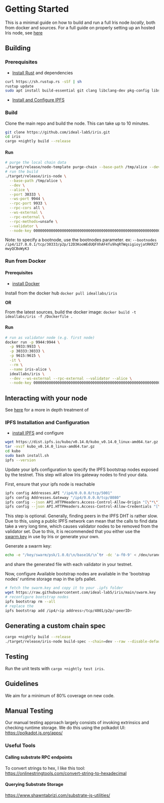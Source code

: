 # Getting Started

This is a minimal guide on how to build and run a full Iris node *locally*, both from docker and sources. For a full guide on properly setting up an hosted Iris node, see [here](../nodes/ec2_setup.md) 

## Building

### Prerequisites

- [Install Rust](https://www.rust-lang.org/tools/install) and dependencies

``` bash
curl https://sh.rustup.rs -sSf | sh
rustup update
sudo apt install build-essential git clang libclang-dev pkg-config libssl-dev
```

- [Install and Configure IPFS](#ipfs-installation-and-configuration)

### Build

Clone the main repo and build the node. This can take up to 10 minutes.

``` bash
git clone https://github.com/ideal-lab5/iris.git
cd iris
cargo +nightly build --release
```

#### Run

``` bash
# purge the local chain data
./target/release/node-template purge-chain --base-path /tmp/alice --dev -y
# run the build
./target/release/iris-node \
  --base-path /tmp/alice \
  --dev \
  --alice \
  --port 30333 \
  --ws-port 9944 \
  --rpc-port 9933 \
  --rpc-cors all \
  --ws-external \
  --rpc-external \
  --rpc-methods=unsafe \
  --validator \
  --node-key 0000000000000000000000000000000000000000000000000000000000000001
```

Note: to specify a bootnode, use the bootnodes parameter. ex: `--bootnodes /ip4/127.0.0.1/tcp/30333/p2p/12D3KooWEdUQFXhAF4fu9hqRTWqsigioyjatRKRZ7mwyQCBoWyK3`

### Run from Docker

#### Prerequisites

- [install Docker](https://docs.docker.com/getdocker/)

Install from the docker hub
`docker pull ideallabs/iris`

**OR**

From the latest sources, build the docker image:
`docker build -t ideallabs/iris -f /Dockerfile .`

#### Run

``` bash
# run as validator node (e.g. first node)
docker run -p 9944:9944 \
  -p 9933:9933 \
  -p 30333:30333 \
  -p 9615:9615 \
  -it \
  --rm \
  --name iris-alice \
  ideallabs/iris \
  --dev --ws-external --rpc-external --validator --alice \
  --node-key 0000000000000000000000000000000000000000000000000000000000000001
```

## Interacting with your node

See [here](../developers/data_ingestion/md) for a more in depth treatment of 

### IPFS Installation and Configuration

- [install IPFS](https://docs.ipfs.tech/install/) and configure

``` bash
wget https://dist.ipfs.io/kubo/v0.14.0/kubo_v0.14.0_linux-amd64.tar.gz
tar -xvzf kubo_v0.14.0_linux-amd64.tar.gz
cd kubo
sudo bash install.sh
ipfs --version
```

Update your ipfs configuration to specify the IPFS bootstrap nodes exposed by the testnet. This step will allow Iris gateway nodes to find your data.

First, ensure that your ipfs node is reachable 

``` bash
ipfs config Addresses.API "/ip4/0.0.0.0/tcp/5001"
ipfs config Addresses.Gateway "/ip4/0.0.0.0/tcp/8080"
ipfs config --json API.HTTPHeaders.Access-Control-Allow-Origin "[\"*\"]"
ipfs config --json API.HTTPHeaders.Access-Control-Allow-Credentials "[\"true\"]"
```

This step is optional. Generally, finding peers in the IPFS DHT is rather slow. Due to this, using a public IPFS network can mean that the calls to find data take a very long time, which causes validator nodes to be  removed from the validator set. Due to this, it is recommended that you either use the [swarm.key](https://raw.githubusercontent.com/ideal-lab5/iris/main/swarm.key) in use by Iris or generate your own.

Generate a swarm key:

``` bash
echo -e "/key/swarm/psk/1.0.0/\n/base16/\n`tr -dc 'a-f0-9' < /dev/urandom | head -c64`" > ~/.ipfs/swarm.key
```

and share the generated file with each validator in your testnet.

Now, configure Available bootstrap nodes are available in the 'bootstrap nodes' runtime storage map in the ipfs pallet.

``` bash
# fetch the swarm.key and copy it to your .ipfs folder
wget https://raw.githubusercontent.com/ideal-lab5/iris/main/swarm.key
# reconfigure bootstrap nodes
ipfs bootstrap rm --all
# replace the 
ipfs bootstrap add /ip4/<ip address>/tcp/4001/p2p/<peerID>
```

## Generating a custom chain spec

``` bash
cargo +nightly build --release
./target/release/iris-node build-spec --chain=dev --raw --disable-default-bootnode > iris.json
```

## Testing

Run the unit tests with `cargo +nightly test iris`.

## Guidelines

We aim for a minimum of 80% coverage on new code.

## Manual Testing

Our manual testing approach largely consists of invoking extrinsics and checking runtime storage. We do this using the polkadot UI:
https://polkadot.js.org/apps/

### Useful Tools

#### Calling substrate RPC endpoints

To convert strings to hex, I like this tool:
https://onlinestringtools.com/convert-string-to-hexadecimal

#### Querying Substrate Storage

https://www.shawntabrizi.com/substrate-js-utilities/
